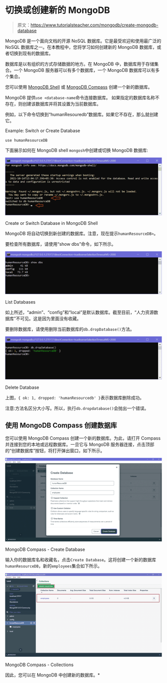 # 切换或创建新的 MongoDB

> 原文：<https://www.tutorialsteacher.com/mongodb/create-mongodb-database>

MongoDB 是一个面向文档的开源 NoSQL 数据库。它是最受欢迎和使用最广泛的 NoSQL 数据库之一。在本教程中，您将学习如何创建新的 MongoDB 数据库，或者切换到现有的数据库。

数据库是以有组织的方式存储数据的地方。在 MongoDB 中，数据库用于存储集合。一个 MongoDB 服务器可以有多个数据库，一个 MongoDB 数据库可以有多个集合。

您可以使用 [MongoDB Shell](/mongodb/mongodb-shell) 或 [MongoDB Compass](/mongodb/mongodb-compass) 创建一个新的数据库。

MongoDB 提供`use <database-name`命令连接数据库。 如果指定的数据库名称不存在，则创建该数据库并将其设置为当前数据库。

例如，以下命令切换到“humanResouredb”数据库。如果它不存在，那么就创建它。

Example: Switch or Create Database 

```
use humanResourceDB 
```

下面展示如何在 MongoDB shell `mongosh`中创建或切换 MongoDB 数据库:

[![](img/0928e86e7f5d8501b3d978ff37d65bbd.png)](../../Content/images/mongodb/create-db1.png)

Create or Switch Database in MongoDB Shell



MongoDB 将自动切换到新创建的数据库。注意，现在提示`humanResourceDB>`。

要检查所有数据库，请使用“show dbs”命令，如下所示。

[![](img/8c9a2afe35b088c5da469f470691e6fe.png)](../../Content/images/mongodb/create-db3.png)

List Databases



如上所述，“admin”、“config”和“local”是默认数据库。截至目前，“人力资源数据库”不可见。这是因为里面没有收藏。

要删除数据库，请使用删除当前数据库的`db.dropDatabase()`方法。

[![](img/5847d538ce1f1daeffe2544e1261ac43.png)](../../Content/images/mongodb/create-db4.png)

Delete Database



上图，`{ ok: 1, dropped: 'humanResourcedb' }`表示数据库删除成功。

注意:方法名区分大小写。所以，执行`db.dropdatabase()`会抛出一个错误。

## 使用 MongoDB Compass 创建数据库

您可以使用 MongoDB Compass 创建一个新的数据库。为此，请打开 Compass 并连接到您的本地或远程数据库。一旦它与 MongoDB 服务器连接，点击顶部的“创建数据库”按钮，将打开弹出窗口，如下所示。

[![](img/1f4b4a8181d187a5137e3fd742241457.png)](../../Content/images/mongodb/compass4.png)

MongoDB Compass - Create Database



输入你的数据库名和收藏名，点击`Create Database`。这将创建一个新的数据库`humanResourceDB`，新的`employees`集合如下所示。

[![](img/2c0eeb5ac932f257cab0b900e6790bff.png)](../../Content/images/mongodb/compass5.png)

MongoDB Compass - Collections



因此，您可以在 MongoDB 中创建新的数据库。*
